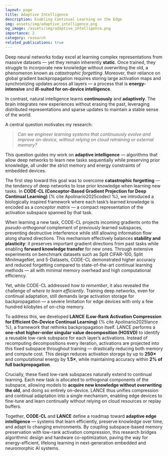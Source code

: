 ```yaml
---
layout: page
title: Adaptive Intelligence
description: Enabling Continual Learning on the Edge
img: assets/img/adaptive_intelligence.png
og_image: /assets/img/adaptive_intelligence.png
importance: 2
category: research
related_publications: true
---
```


Deep neural networks today excel at learning complex representations from massive datasets — yet they remain inherently **static**. Once trained, they struggle to incorporate new knowledge without overwriting the old, a phenomenon known as *catastrophic forgetting*. Moreover, their reliance on global gradient backpropagation requires storing large activation maps and synchronizing updates across all layers — a process that is **energy-intensive** and **ill-suited for on-device intelligence**.

In contrast, natural intelligence learns **continuously** and **adaptively**. The brain integrates new experiences without erasing the past, leveraging distributed representations and sparse updates to maintain a stable sense of the world.

A central question motivates my research:

> *Can we engineer learning systems that continuously evolve and improve on-device, without relying on cloud retraining or external memory?*

This question guides my work on **adaptive intelligence** — algorithms that allow deep networks to learn new tasks sequentially while preserving prior knowledge, all under the strict memory and energy constraints of embedded devices.



The first step toward this goal was to overcome **catastrophic forgetting** — the tendency of deep networks to lose prior knowledge when learning new tasks. In **CODE-CL (Conceptor-Based Gradient Projection for Deep Continual Learning)** {% cite Apolinario2025codecl %}, we introduced a biologically inspired framework where each task’s learned knowledge is encoded as a *conceptor matrix* — a compact representation of the activation subspace spanned by that task.

When learning a new task, CODE-CL projects incoming gradients onto the *pseudo-orthogonal* complement of previously learned subspaces, preventing destructive interference while still allowing information flow along shared directions. This mechanism effectively balances **stability and plasticity**: it preserves important gradient directions from past tasks while enabling **forward knowledge transfer** for new ones.
Through extensive experiments on benchmark datasets such as Split CIFAR-100, Split MiniImageNet, and 5-Datasets, CODE-CL demonstrated higher accuracy and reduced forgetting compared to state-of-the-art continual learning methods — all with minimal memory overhead and high computational efficiency.

Yet, while CODE-CL addressed *how to remember*, it also revealed the challenge of *where to learn efficiently*. Training deep networks, even for continual adaptation, still demands large activation storage for backpropagation — a severe limitation for edge devices with only a few hundred kilobytes of on-chip memory.

To address this, we developed **LANCE (Low-Rank Activation Compression for Efficient On-Device Continual Learning)** {% cite Apolinario2025lance %}, a framework that rethinks backpropagation itself. LANCE performs a **one-shot higher-order singular value decomposition (HOSVD)** to identify a reusable low-rank subspace for each layer’s activations.
Instead of recomputing decompositions every iteration, activations are projected into this fixed subspace throughout training — drastically reducing both memory and compute cost. This design reduces activation storage by up to **250×** and computational energy by **1.5×**, while maintaining accuracy within **2% of full backpropagation**.

Crucially, these fixed low-rank subspaces naturally extend to continual learning. Each new task is allocated to orthogonal components of the subspace, allowing models to **acquire new knowledge without overwriting the old**, and doing so entirely on-device. LANCE thus unifies compression and continual adaptation into a single mechanism, enabling edge devices to fine-tune and learn continually without relying on cloud resources or replay buffers.

Together, **CODE-CL** and **LANCE** define a roadmap toward **adaptive edge intelligence** — systems that learn efficiently, preserve knowledge over time, and adapt to changing environments. By coupling subspace-based memory preservation with low-rank activation compression, this research bridges algorithmic design and hardware co-optimization, paving the way for energy-efficient, lifelong learning in next-generation embedded and neuromorphic AI systems.

